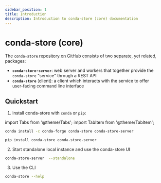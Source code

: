 ```yaml
---
sidebar_position: 1
title: Introduction
description: Introduction to conda-store (core) documentation
---
```


# conda-store (core)

The [`conda-store` repository on GitHub][conda-store-repo] consists of two separate, yet related, packages:

- **`conda-store-server`**: web server and workers that together provide the `conda-store` "service" through a REST API
- **`conda-store`** (client): a client which interacts with the service to offer user-facing command line interface

## Quickstart

1. Install conda-store with `conda` or `pip`:

import Tabs from '@theme/Tabs';
import TabItem from '@theme/TabItem';

<Tabs>

<TabItem value="conda" label="conda" default>

```bash
conda install -c conda-forge conda-store conda-store-server
```
</TabItem>

<TabItem value="pip" label="pip" default>

```bash
pip install conda-store conda-store-server
```
</TabItem>

</Tabs>

2. Start standalone local instance and use the conda-store UI

```bash
conda-store-server  --standalone
```

3. Use the CLI

```bash
conda-store --help
```

<!-- External links -->

[conda-store-repo]: https://github.com/conda-incubator/conda-store

<!-- Internal links -->
